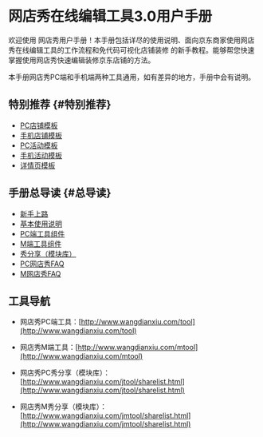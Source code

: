 # 网店秀在线编辑工具3.0用户手册

欢迎使用 网店秀用户手册！本手册包括详尽的使用说明、面向京东商家使用网店秀在线编辑工具的工作流程和免代码可视化店铺装修 的新手教程。能够帮您快速掌握使用网店秀快速编辑装修京东店铺的方法。

本手册网店秀PC端和手机端两种工具通用，如有差异的地方，手册中会有说明。

## 特别推荐 {#特别推荐}

* [PC店铺模板](https://zx.jd.com/designerDetail.html?id=70&params.category=&params.color=&params.style=&params.tpType=1#J_SelectionWrap)
* [手机店铺模板](http://zx.jd.com/mdIndex.html?query=設計)
* [PC活动模板](https://zx.jd.com/designerDetail.html?id=70&params.category=&params.color=&params.style=&params.tpType=2#J_SelectionWrap)
* [手机活动模板](https://zx.jd.com/designerDetail.html?id=70&params.category=&params.color=&params.style=&params.tpType=5#J_SelectionWrap)
* [详情页模板](http://xiangqing.jd.com/market/pcSearch.html?name=酷设计)

## 手册总导读 {#总导读}

* [新手上路](/chapter1.md)
* [基本使用说明](/ji-ben-shi-yong-fang-fa.md)
* [PC端工具组件](/wang-dian-xiu-zu-jian-shuo-ming.md)
* [M端工具组件](/mduan-zu-jian-shuo-ming.md)
* [秀分享（模块库）](/xiu-fen-xiang-ff08-mo-kuai-ku-ff09.md)
* [PC网店秀FAQ](/wang-dian-xiu-faq.md)
* [M网店秀FAQ](/mwang-dian-xiu-faq.md)

## 工具导航

* 网店秀PC端工具：[http://www.wangdianxiu.com/tool](http://www.wangdianxiu.com/tool)

* 网店秀M端工具：[http://www.wangdianxiu.com/mtool](http://www.wangdianxiu.com/mtool)

* 网店秀PC秀分享（模块库）：[http://www.wangdianxiu.com/jtool/sharelist.html](http://www.wangdianxiu.com/jtool/sharelist.html)

* 网店秀M秀分享（模块库）：[http://www.wangdianxiu.com/jmtool/sharelist.html](http://www.wangdianxiu.com/jmtool/sharelist.html)




